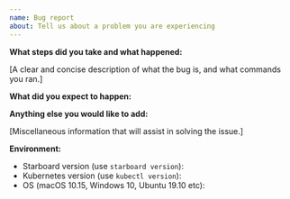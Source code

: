 ```yaml
---
name: Bug report
about: Tell us about a problem you are experiencing
---
```


**What steps did you take and what happened:**

[A clear and concise description of what the bug is, and what commands you ran.]

**What did you expect to happen:**

**Anything else you would like to add:**

[Miscellaneous information that will assist in solving the issue.]

**Environment:**

- Starboard version (use `starboard version`):
- Kubernetes version (use `kubectl version`):
- OS (macOS 10.15, Windows 10, Ubuntu 19.10 etc):
